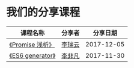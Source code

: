 # 我们的分享课程

课程名称 | 分享者 | 分享日期
--- | --- | ---
[《Promise 浅析》](http://slides.com/phoebe_li/promise) | [李瑞云](https://github.com/804607269) | 2017-12-05
[《ES6 generator》](./courses/ES6-generator.pdf) | [李非凡](https://github.com/Franslee) | 2017-11-30
